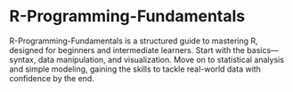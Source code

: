 # R-Programming-Fundamentals
R-Programming-Fundamentals is a structured guide to mastering R, designed for beginners and intermediate learners. Start with the basics—syntax, data manipulation, and visualization. Move on to statistical analysis and simple modeling, gaining the skills to tackle real-world data with confidence by the end.
